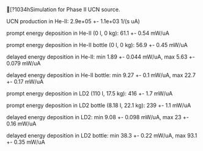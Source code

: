 [?1034hSimulation for Phase II UCN source.

UCN production in He-II:
2.9e+05 +- 1.1e+03 1/(s uA)

prompt energy deposition in He-II (0 l, 0 kg):
61.1 +- 0.54 mW/uA

prompt energy deposition in He-II bottle (0 l, 0 kg):
56.9 +- 0.45 mW/uA

delayed energy deposition in He-II:
min 1.89 +- 0.044 mW/uA, max 5.63 +- 0.079 mW/uA

delayed energy deposition in He-II bottle:
min 9.27 +- 0.1 mW/uA, max 22.7 +- 0.17 mW/uA

prompt energy deposition in LD2 (110 l, 17.5 kg):
416 +- 1.7 mW/uA

prompt energy deposition in LD2 bottle (8.18 l, 22.1 kg):
239 +- 1.1 mW/uA

delayed energy deposition in LD2:
min 9.08 +- 0.098 mW/uA, max 23 +- 0.16 mW/uA

delayed energy deposition in LD2 bottle:
min 38.3 +- 0.22 mW/uA, max 93.1 +- 0.35 mW/uA

